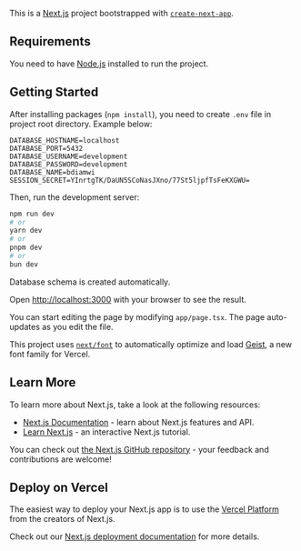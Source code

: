 This is a [Next.js](https://nextjs.org) project bootstrapped with [`create-next-app`](https://nextjs.org/docs/app/api-reference/cli/create-next-app).
## Requirements
You need to have [Node.js](https://nodejs.org/en/download/package-manager) installed to run the project.
## Getting Started
After installing packages (`npm install`), you need to create `.env` file in project root directory. Example below:
```dotenv
DATABASE_HOSTNAME=localhost
DATABASE_PORT=5432
DATABASE_USERNAME=development
DATABASE_PASSWORD=development
DATABASE_NAME=bdiamwi
SESSION_SECRET=YInrtgTK/DaUN5SCoNasJXno/77St5ljpfTsFeKXGWU=
```
Then, run the development server:

```bash
npm run dev
# or
yarn dev
# or
pnpm dev
# or
bun dev
```
Database schema is created automatically.

Open [http://localhost:3000](http://localhost:3000) with your browser to see the result.

You can start editing the page by modifying `app/page.tsx`. The page auto-updates as you edit the file.

This project uses [`next/font`](https://nextjs.org/docs/app/building-your-application/optimizing/fonts) to automatically optimize and load [Geist](https://vercel.com/font), a new font family for Vercel.

## Learn More

To learn more about Next.js, take a look at the following resources:

- [Next.js Documentation](https://nextjs.org/docs) - learn about Next.js features and API.
- [Learn Next.js](https://nextjs.org/learn) - an interactive Next.js tutorial.

You can check out [the Next.js GitHub repository](https://github.com/vercel/next.js) - your feedback and contributions are welcome!

## Deploy on Vercel

The easiest way to deploy your Next.js app is to use the [Vercel Platform](https://vercel.com/new?utm_medium=default-template&filter=next.js&utm_source=create-next-app&utm_campaign=create-next-app-readme) from the creators of Next.js.

Check out our [Next.js deployment documentation](https://nextjs.org/docs/app/building-your-application/deploying) for more details.
